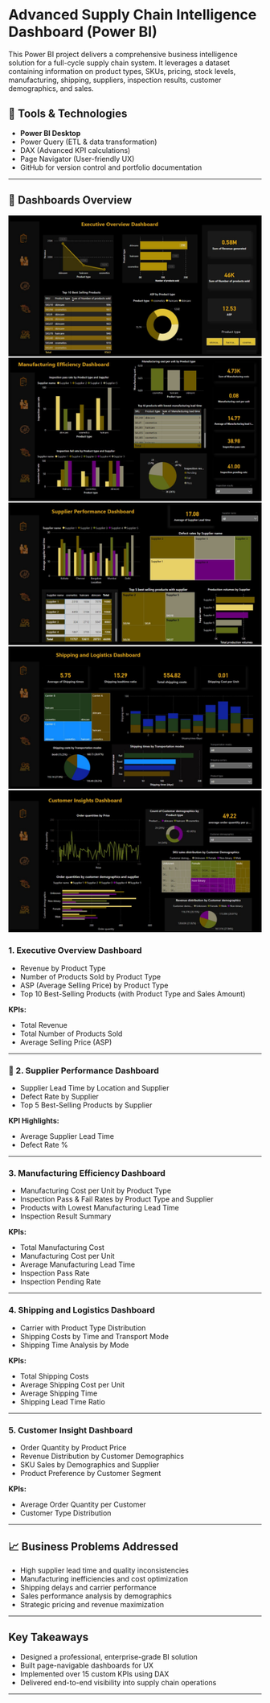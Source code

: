 #  Advanced Supply Chain Intelligence Dashboard (Power BI)

This Power BI project delivers a comprehensive business intelligence solution for a full-cycle supply chain system. It leverages a  dataset containing information on product types, SKUs, pricing, stock levels, manufacturing, shipping, suppliers, inspection results, customer demographics, and sales.

## 🔧 Tools & Technologies
- **Power BI Desktop**
- Power Query (ETL & data transformation)
- DAX (Advanced KPI calculations)
- Page Navigator (User-friendly UX)
- GitHub for version control and portfolio documentation



---


## 📁 Dashboards Overview

![Image Alt](https://github.com/IT21272004/Advanced-Supply-Chain-Data-analysis/blob/25ca939d62283dd00ad7631dba641ce43a3019a6/Overview.jpeg)
![Image Alt](https://github.com/IT21272004/Advanced-Supply-Chain-Data-analysis/blob/25ca939d62283dd00ad7631dba641ce43a3019a6/Manufacturing%20Efficiency.jpeg)
![Image Alt](https://github.com/IT21272004/Advanced-Supply-Chain-Data-analysis/blob/25ca939d62283dd00ad7631dba641ce43a3019a6/Supplier%20performance.jpeg)
![Image Alt](https://github.com/IT21272004/Advanced-Supply-Chain-Data-analysis/blob/25ca939d62283dd00ad7631dba641ce43a3019a6/Shipping%20and%20logistics.jpeg)
![Image Alt](https://github.com/IT21272004/Advanced-Supply-Chain-Data-analysis/blob/25ca939d62283dd00ad7631dba641ce43a3019a6/Customer%20insights.jpeg)


###  1. Executive Overview Dashboard
- Revenue by Product Type
- Number of Products Sold by Product Type
- ASP (Average Selling Price) by Product Type
- Top 10 Best-Selling Products (with Product Type and Sales Amount)

**KPIs:**
- Total Revenue  
- Total Number of Products Sold  
- Average Selling Price (ASP)  

---

### 🔗 2. Supplier Performance Dashboard
- Supplier Lead Time by Location and Supplier
- Defect Rate by Supplier
- Top 5 Best-Selling Products by Supplier

**KPI Highlights:**
- Average Supplier Lead Time  
- Defect Rate %

---

###  3. Manufacturing Efficiency Dashboard
- Manufacturing Cost per Unit by Product Type
- Inspection Pass & Fail Rates by Product Type and Supplier
- Products with Lowest Manufacturing Lead Time
- Inspection Result Summary

**KPIs:**
- Total Manufacturing Cost  
- Manufacturing Cost per Unit  
- Average Manufacturing Lead Time  
- Inspection Pass Rate  
- Inspection Pending Rate  

---

###  4. Shipping and Logistics Dashboard
- Carrier with Product Type Distribution
- Shipping Costs by Time and Transport Mode
- Shipping Time Analysis by Mode

**KPIs:**
- Total Shipping Costs  
- Average Shipping Cost per Unit  
- Average Shipping Time  
- Shipping Lead Time Ratio  

---

###  5. Customer Insight Dashboard
- Order Quantity by Product Price
- Revenue Distribution by Customer Demographics
- SKU Sales by Demographics and Supplier
- Product Preference by Customer Segment

**KPIs:**
- Average Order Quantity per Customer  
- Customer Type Distribution  

---

## 📈 Business Problems Addressed
- High supplier lead time and quality inconsistencies
- Manufacturing inefficiencies and cost optimization
- Shipping delays and carrier performance
- Sales performance analysis by demographics
- Strategic pricing and revenue maximization

---

##  Key Takeaways
- Designed a professional, enterprise-grade BI solution
- Built page-navigable dashboards for UX
- Implemented over 15 custom KPIs using DAX
- Delivered end-to-end visibility into supply chain operations

---
